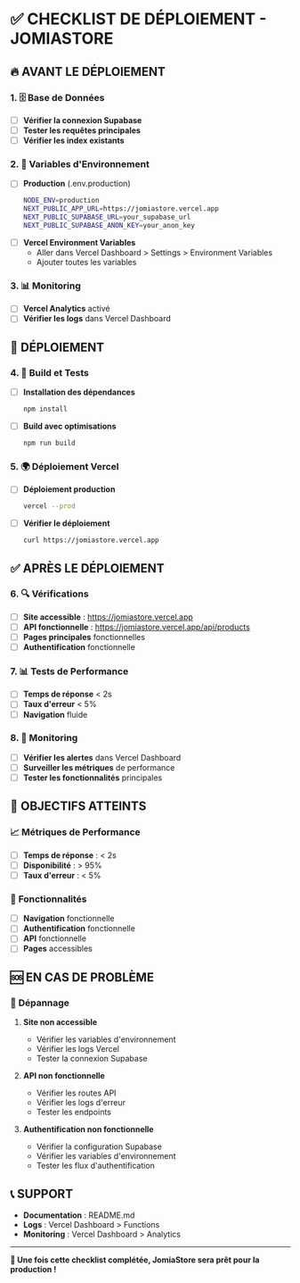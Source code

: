# ✅ CHECKLIST DE DÉPLOIEMENT - JOMIASTORE

## 🔥 **AVANT LE DÉPLOIEMENT**

### 1. 🗄️ **Base de Données**
- [ ] **Vérifier la connexion Supabase**
- [ ] **Tester les requêtes principales**
- [ ] **Vérifier les index existants**

### 2. 🔧 **Variables d'Environnement**
- [ ] **Production** (.env.production)
  ```bash
  NODE_ENV=production
  NEXT_PUBLIC_APP_URL=https://jomiastore.vercel.app
  NEXT_PUBLIC_SUPABASE_URL=your_supabase_url
  NEXT_PUBLIC_SUPABASE_ANON_KEY=your_anon_key
  ```
- [ ] **Vercel Environment Variables**
  - Aller dans Vercel Dashboard > Settings > Environment Variables
  - Ajouter toutes les variables

### 3. 📊 **Monitoring**
- [ ] **Vercel Analytics** activé
- [ ] **Vérifier les logs** dans Vercel Dashboard

## 🚀 **DÉPLOIEMENT**

### 4. 🔨 **Build et Tests**
- [ ] **Installation des dépendances**
  ```bash
  npm install
  ```
- [ ] **Build avec optimisations**
  ```bash
  npm run build
  ```

### 5. 🌍 **Déploiement Vercel**
- [ ] **Déploiement production**
  ```bash
  vercel --prod
  ```
- [ ] **Vérifier le déploiement**
  ```bash
  curl https://jomiastore.vercel.app
  ```

## ✅ **APRÈS LE DÉPLOIEMENT**

### 6. 🔍 **Vérifications**
- [ ] **Site accessible** : https://jomiastore.vercel.app
- [ ] **API fonctionnelle** : https://jomiastore.vercel.app/api/products
- [ ] **Pages principales** fonctionnelles
- [ ] **Authentification** fonctionnelle

### 7. 📊 **Tests de Performance**
- [ ] **Temps de réponse** < 2s
- [ ] **Taux d'erreur** < 5%
- [ ] **Navigation** fluide

### 8. 🚨 **Monitoring**
- [ ] **Vérifier les alertes** dans Vercel Dashboard
- [ ] **Surveiller les métriques** de performance
- [ ] **Tester les fonctionnalités** principales

## 🎯 **OBJECTIFS ATTEINTS**

### 📈 **Métriques de Performance**
- [ ] **Temps de réponse** : < 2s
- [ ] **Disponibilité** : > 95%
- [ ] **Taux d'erreur** : < 5%

### 🚀 **Fonctionnalités**
- [ ] **Navigation** fonctionnelle
- [ ] **Authentification** fonctionnelle
- [ ] **API** fonctionnelle
- [ ] **Pages** accessibles

## 🆘 **EN CAS DE PROBLÈME**

### 🔧 **Dépannage**
1. **Site non accessible**
   - Vérifier les variables d'environnement
   - Vérifier les logs Vercel
   - Tester la connexion Supabase

2. **API non fonctionnelle**
   - Vérifier les routes API
   - Vérifier les logs d'erreur
   - Tester les endpoints

3. **Authentification non fonctionnelle**
   - Vérifier la configuration Supabase
   - Vérifier les variables d'environnement
   - Tester les flux d'authentification

## 📞 **SUPPORT**

- **Documentation** : README.md
- **Logs** : Vercel Dashboard > Functions
- **Monitoring** : Vercel Dashboard > Analytics

---

**🎉 Une fois cette checklist complétée, JomiaStore sera prêt pour la production !**